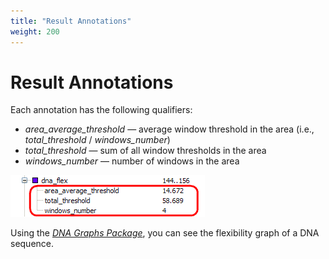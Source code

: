 ```yaml
---
title: "Result Annotations"
weight: 200
---
```


# Result Annotations

Each annotation has the following qualifiers:

* _area\_average\_threshold_ — average window threshold in the area (i.e., _total\_threshold_ / _windows\_number_)
* _total\_threshold_ — sum of all window thresholds in the area
* _windows\_number_ — number of windows in the area

![](/images/65930698/65930699.png)

Using the [_DNA Graphs Package_](graphs-package.md), you can see the flexibility graph of a DNA sequence.